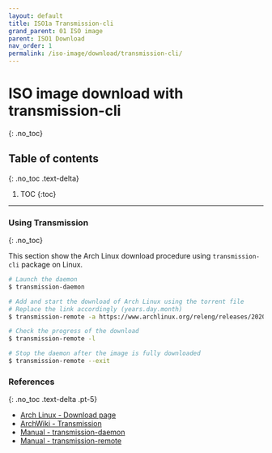 ```yaml
---
layout: default
title: ISO1a Transmission-cli
grand_parent: 01 ISO image
parent: ISO1 Download
nav_order: 1
permalink: /iso-image/download/transmission-cli/
---
```


# ISO image download with transmission-cli
{: .no_toc}

## Table of contents
{: .no_toc .text-delta}

1. TOC
{:toc}

---

### Using Transmission
{: .no_toc}

This section show the Arch Linux download procedure using `transmission-cli` package on Linux.

```bash
# Launch the daemon
$ transmission-daemon

# Add and start the download of Arch Linux using the torrent file
# Replace the link accordingly (years.day.month)
$ transmission-remote -a https://www.archlinux.org/releng/releases/2020.01.01/torrent/

# Check the progress of the download
$ transmission-remote -l

# Stop the daemon after the image is fully downloaded
$ transmission-remote --exit
```

### References
{: .no_toc .text-delta .pt-5}

- [Arch Linux - Download page](https://www.archlinux.org/download/)
- [ArchWiki - Transmission](https://wiki.archlinux.org/index.php/Transmission)
- [Manual - transmission-daemon](https://jlk.fjfi.cvut.cz/arch/manpages/man/extra/transmission-cli/transmission-daemon.1.en)
- [Manual - transmission-remote](https://jlk.fjfi.cvut.cz/arch/manpages/man/extra/transmission-cli/transmission-remote.1.en)
